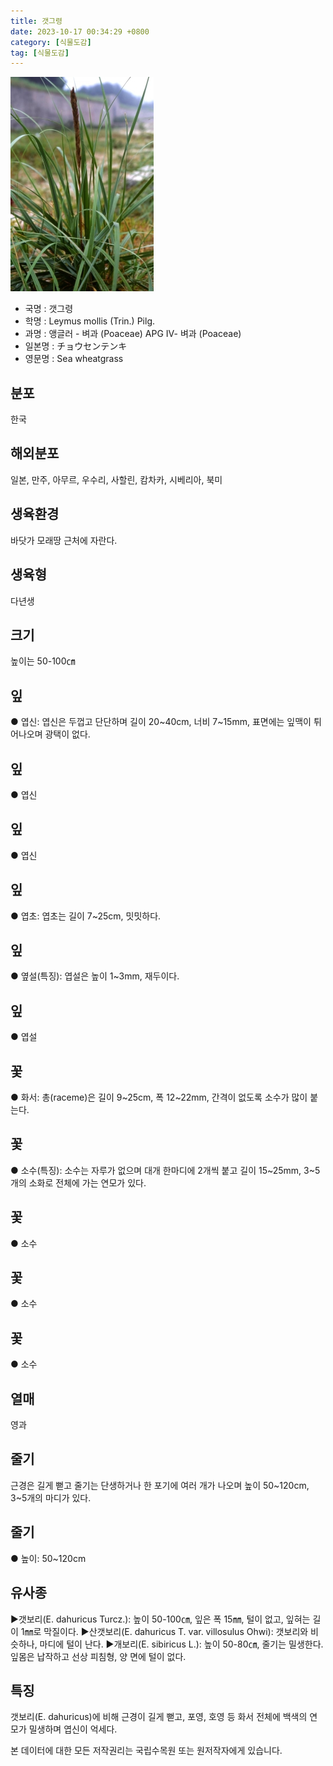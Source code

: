 ```yaml
---
title: 갯그령
date: 2023-10-17 00:34:29 +0800
category: [식물도감]
tag: [식물도감]
---
```




![갯그령](/assets/img/fileUpload/plants/basic/Gramineae/Elymus/14440/1_th2.JPG)
- 국명 : 갯그령
- 학명 : Leymus mollis (Trin.) Pilg.
- 과명 : 앵글러 - 벼과 (Poaceae) APG Ⅳ- 벼과 (Poaceae)
- 일본명 : チョウセンテンキ
- 영문명 : Sea wheatgrass


## 분포
한국
## 해외분포
일본, 만주, 아무르, 우수리, 사할린, 캄차카, 시베리아, 북미
## 생육환경
바닷가 모래땅 근처에 자란다.
## 생육형
다년생
## 크기
높이는 50-100㎝
## 잎
● 엽신: 엽신은 두껍고 단단하며 길이 20~40cm, 너비 7~15mm, 표면에는 잎맥이 튀어나오며 광택이 없다.
## 잎
● 엽신
## 잎
● 엽신
## 잎
● 엽초: 엽초는 길이 7~25cm, 밋밋하다.
## 잎
● 옆설(특징): 엽설은 높이 1~3mm, 재두이다.
## 잎
● 엽설
## 꽃
● 화서: 총(raceme)은 길이 9~25cm, 폭 12~22mm, 간격이 없도록 소수가 많이 붙는다.
## 꽃
● 소수(특징): 소수는 자루가 없으며 대개 한마디에 2개씩 붙고 길이 15~25mm, 3~5개의 소화로 전체에 가는 연모가 있다.
## 꽃
● 소수
## 꽃
● 소수
## 꽃
● 소수
## 열매
영과
## 줄기
근경은 길게 뻗고 줄기는 단생하거나 한 포기에 여러 개가 나오며 높이 50~120cm, 3~5개의 마디가 있다.
## 줄기
● 높이: 50~120cm
## 유사종
▶갯보리(E. dahuricus Turcz.): 높이 50-100㎝, 잎은 폭 15㎜, 털이 없고, 잎혀는 길이 1㎜로 막질이다. 
▶산갯보리(E. dahuricus T. var. villosulus Ohwi): 갯보리와 비슷하나, 마디에 털이 난다. 
▶개보리(E. sibiricus L.): 높이 50-80㎝, 줄기는 밀생한다. 잎몸은 납작하고 선상 피침형, 양 면에 털이 없다.
## 특징
갯보리(E. dahuricus)에 비해 근경이 길게 뻗고, 포영, 호영 등 화서 전체에 백색의 연모가 밀생하며 엽신이 억세다.






본 데이터에 대한 모든 저작권리는 국립수목원 또는 원저작자에게 있습니다.
